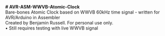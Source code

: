 <html>
<b># AVR-ASM-WWVB-Atomic-Clock</b><br>
Bare-bones Atomic Clock based on WWVB 60kHz time signal - written for AVR/Arduino in Assembler<br>
Created by Benjamin Russell.  For personal use only.<br>
• Still requires testing with live WWVB signal<br>
</html>
